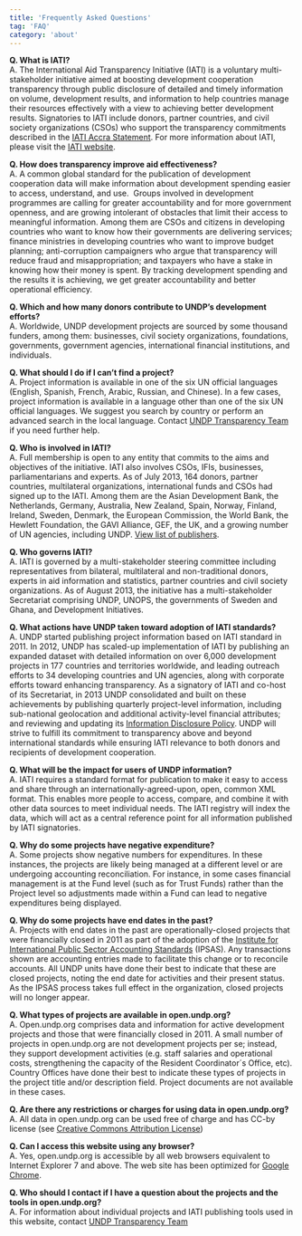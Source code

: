 ```yaml
---
title: 'Frequently Asked Questions'
tag: 'FAQ'
category: 'about'
---
```

__Q. What is IATI?__  
A. The International Aid Transparency Initiative (IATI) is a voluntary multi-stakeholder initiative aimed at boosting development cooperation transparency through public disclosure of detailed and timely information on  volume, development results, and information to help countries manage their resources effectively with a view to achieving better development results. Signatories to IATI include donors, partner countries, and civil society organizations (CSOs) who support the transparency commitments described in the [IATI Accra Statement](http://www.aidtransparency.net/wp-content/uploads/2009/06/iati-accra-statement-p1.pdf). For more information about IATI, please visit the [IATI website](http://www.aidtransparency.net/wp-content/uploads/2011/11/IATI-country-paper-overview-final.pdf). 

__Q. How does transparency improve aid effectiveness?__  
A. A common global standard for the publication of development cooperation data will make information about development spending easier to access, understand, and use.  Groups involved in development programmes are calling for greater accountability and for more government openness, and are growing intolerant of obstacles that limit their access to meaningful information. Among them are CSOs and citizens in developing countries who want to know how their governments are delivering services; finance ministries in developing countries who want to improve budget planning; anti-corruption campaigners who argue that transparency will reduce fraud and misappropriation; and taxpayers who have a stake in knowing how their money is spent. By tracking development spending and the results it is achieving, we get greater accountability and better operational efficiency.

__Q. Which and how many donors contribute to UNDP’s development efforts?__  
A. Worldwide, UNDP development projects are sourced by some thousand funders, among them: businesses, civil society organizations, foundations, governments, government agencies, international financial institutions, and individuals.  

__Q. What should I do if I can’t find a project?__  
A. Project information is available in one of the six UN official languages (English, Spanish, French, Arabic, Russian, and Chinese). In a few cases, project information is available in a language other than one of the six UN official languages. We suggest you search by country or perform an advanced search in the local language. Contact [UNDP Transparency Team](#about/contactinfo) if you need further help.

__Q. Who is involved in IATI?__  
A. Full membership is open to any entity that commits to the aims and objectives of the initiative. IATI also involves CSOs, IFIs, businesses, parliamentarians and experts. As of July 2013, 164 donors, partner countries, multilateral organizations, international funds and CSOs had signed up to the IATI. Among them are the Asian Development Bank, the Netherlands, Germany, Australia, New Zealand, Spain, Norway, Finland, Ireland, Sweden, Denmark, the European Commission, the World Bank, the Hewlett Foundation, the GAVI Alliance, GEF, the UK, and a growing number of UN agencies, including UNDP. [View list of publishers](http://www.iatiregistry.org/publisher).   

__Q. Who governs IATI?__  
A. IATI is governed by a multi-stakeholder steering committee including representatives from bilateral, multilateral and non-traditional donors, experts in aid information and statistics, partner countries and civil society organizations. As of August 2013, the initiative has a multi-stakeholder Secretariat comprising UNDP, UNOPS, the governments of Sweden and Ghana, and Development Initiatives.

__Q. What actions have UNDP taken toward adoption of IATI standards?__  
A. UNDP started publishing project information based on IATI standard in 2011. In 2012, UNDP has scaled-up implementation of IATI by publishing an expanded dataset with detailed information on over 6,000 development projects in 177 countries and territories worldwide, and leading outreach efforts to 34 developing countries and UN agencies, along with corporate efforts toward enhancing transparency. As a signatory of IATI and co-host of its Secretariat, in 2013 UNDP consolidated and built on these achievements by publishing quarterly project-level information, including sub-national geolocation and additional activity-level financial attributes; and reviewing and updating its [Information Disclosure Policy](http://www.undp.org/content/undp/en/home/operations/transparency/information_disclosurepolicy.html). UNDP will strive to fulfill its commitment to transparency above and beyond international standards while ensuring IATI relevance to both donors and recipients of development cooperation.

__Q. What will be the impact for users of UNDP information?__  
A. IATI requires a standard format for publication to make it easy to access and share through an internationally-agreed-upon, open, common XML format. This enables more people to access, compare, and combine it with other data sources to meet individual needs. The IATI registry will index the data, which will act as a central reference point for all information published by IATI signatories.

__Q. Why do some projects have negative expenditure?__  
A. Some projects show negative numbers for expenditures. In these instances, the projects are likely being managed at a different level or are undergoing accounting reconciliation. For instance, in some cases financial management is at the Fund level (such as for Trust Funds) rather than the Project level so adjustments made within a Fund can lead to negative expenditures being displayed.

__Q. Why do some projects have end dates in the past?__  
A. Projects with end dates in the past are operationally-closed projects that were financially closed in 2011 as part of the adoption of the [Institute for International Public Sector Accounting Standards](http://www.ipsas.org/en/ipsas_standards.htm) (IPSAS). Any transactions shown are accounting entries made to facilitate this change or to reconcile accounts. All UNDP units have done their best to indicate that these are closed projects, noting the end date for activities and their present status.  As the IPSAS process takes full effect in the organization, closed projects will no longer appear.

__Q. What types of projects are available in open.undp.org?__  
A. Open.undp.org comprises data and information for active development projects and those that were financially closed in 2011. A small number of projects in open.undp.org are not development projects per se; instead, they support development activities (e.g. staff salaries and operational costs, strengthening the capacity of the Resident Coordinator´s Office, etc). Country Offices have done their best to indicate these types of projects in the project title and/or description field. Project documents are not available in these cases.

__Q. Are there any restrictions or charges for using data in open.undp.org?__  
A. All data in open.undp.org can be used free of charge and has CC-by license (see [Creative Commons Attribution License](http://iatistandard.org/getting-started/licencing/licence-types))

__Q. Can I access this website using any browser?__  
A. Yes, open.undp.org is accessible by all web browsers equivalent to Internet Explorer 7 and above. The web site has been optimized for [Google Chrome](http://www.google.com/chrome/intl/en/landing_chrome.html).

__Q. Who should I contact if I have a question about the projects and the tools in open.undp.org?__  
A. For information about individual projects and IATI publishing tools used in this website, contact [UNDP Transparency Team](#about/contactinfo)
